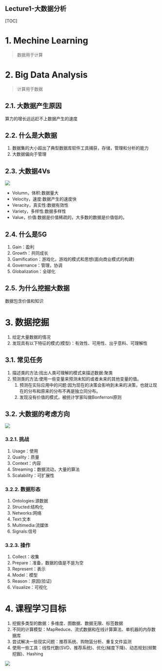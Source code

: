 Lecture1-大数据分析
---

[TOC]

# 1. Mechine Learning
> 数据用于计算

# 2. Big Data Analysis
> 计算用于数据

## 2.1. 大数据产生原因
算力的增长远远赶不上数据产生的速度

## 2.2. 什么是大数据
1. 数据集的大小超出了典型数据库软件工具捕获，存储，管理和分析的能力
2. 大数据偏向于管理

## 2.3. 大数据4Vs
![](https://spricoder.oss-cn-shanghai.aliyuncs.com/2020-Big-data-analysis/img/lec1/1.png)

- Volumn，体积:数据量大
- Velocity，速度:数据产生的速度快
- Veracity，真实性:数据有效性
- Variety，多样性:数据多样性
- Value，价值:数据是价值稀疏的，大多数的数据是价值低的。

## 2.4. 什么是5G
1. Gain：盈利
2. Growth：共同成长
3. Gamification：游戏化，游戏的模式和思想(面向商业模式的构建)
4. Governance：管理，协调
5. Globalization：全球化

## 2.5. 为什么挖掘大数据
数据包含价值和知识

# 3. 数据挖掘
1. 给定大量数据的情况
2. 发现具有以下特征的模式(模型)：有效性、可用性、出乎意料、可理解性

## 3.1. 常见任务
1. 描述类的方法:找出人类可理解的模式来描述数据:聚类
2. 预测类的方法:使用一些变量来预测未知的或者未来的其他变量的值。
   1. 预测在实际应用中的问题:因为现在的决策会影响到未来的决策，也就让现在的分布和原来的分布不再是独立同分布。
   2. 发现没有价值的模式，被统计学家叫做Bonferroni原则

## 3.2. 大数据的考虑方向
![](https://spricoder.oss-cn-shanghai.aliyuncs.com/2020-Big-data-analysis/img/lec1/2.png)

### 3.2.1. 挑战
1. Usage：使用
2. Quality：质量
3. Context：内容
4. Streaming：数据流动，大量的算法
5. Scalability：可扩展性

### 3.2.2. 数据形态
1. Ontologies:源数据
2. Structed:结构化
3. Networks:网络
4. Text:文本
5. Multimedia:流媒体
6. Signals:信号

### 3.2.3. 操作
1. Collect：收集
2. Prepare：准备，数据的值是不是为空
3. Represent：表示
4. Model：模型
5. Reason：原因(验证)
6. Visualize：可视化

# 4. 课程学习目标
1. 挖掘多类型的数据：多维度、图数据、数据无限、标签数据
2. 不同的计算模型：MapReduce、流式数据和在线计算算法、单机器的内存数据库
3. 尝试解决一些现实问题：推荐系统、购物篮分析、重复文件监测
4. 使用一些工具：线性代数(SVD、推荐系统)、优化(梯度下降)、动态规划(频繁挖掘)、Hashing

![](https://spricoder.oss-cn-shanghai.aliyuncs.com/2020-Big-data-analysis/img/lec1/3.png)
